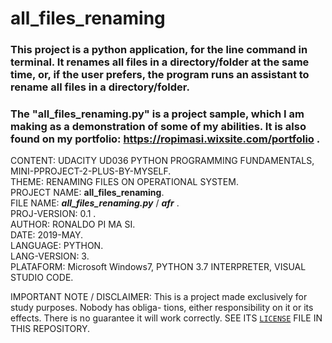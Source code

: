 # all_files_renaming  

### This project is a python application, for the line command in terminal. It renames all files in a directory/folder at the same time, or, if the user prefers, the program runs an assistant to rename all files in a directory/folder.  

### The "all_files_renaming.py" is a project sample, which I am making as a demonstration of some of my abilities. It is also found on my portfolio: https://ropimasi.wixsite.com/portfolio .  

CONTENT: UDACITY UD036 PYTHON PROGRAMMING FUNDAMENTALS, MINI-PPROJECT-2-PLUS-BY-MYSELF.  
THEME: RENAMING FILES ON OPERATIONAL SYSTEM.  
PROJECT NAME: **all_files_renaming**.  
FILE NAME: **_all_files_renaming.py_** / **_afr_** .  
PROJ-VERSION: 0.1 .  
AUTHOR: RONALDO PI MA SI.  
DATE: 2019-MAY.  
LANGUAGE: PYTHON.  
LANG-VERSION: 3.  
PLATAFORM: Microsoft Windows7, PYTHON 3.7 INTERPRETER, VISUAL STUDIO CODE.  

IMPORTANT NOTE / DISCLAIMER:
This is a project made exclusively for study purposes. Nobody has obliga-
tions, either responsibility on it or its effects. There is no guarantee
it will work correctly. SEE ITS [`LICENSE`](https://raw.githubusercontent.com/ROPIMASI/all_files_renaming/master/LICENSE) FILE IN THIS REPOSITORY.  

